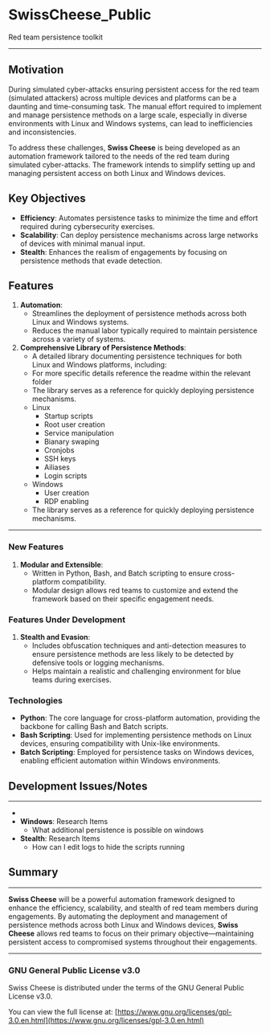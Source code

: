# SwissCheese_Public
Red team persistence toolkit

---

## Motivation
During simulated cyber-attacks ensuring persistent access for the red team (simulated attackers) across multiple devices and platforms can be a daunting and time-consuming task. The manual effort required to implement and manage persistence methods on a large scale, especially in diverse environments with Linux and Windows systems, can lead to inefficiencies and inconsistencies.

To address these challenges, **Swiss Cheese** is being developed as an automation framework tailored to the needs of the red team during simulated cyber-attacks. The framework intends to simplify setting up and managing persistent access on both Linux and Windows devices.

## Key Objectives
- **Efficiency**: Automates persistence tasks to minimize the time and effort required during cybersecurity exercises.
- **Scalability**: Can deploy persistence mechanisms across large networks of devices with minimal manual input.
- **Stealth**: Enhances the realism of engagements by focusing on persistence methods that evade detection.

## Features
1. **Automation**:
    - Streamlines the deployment of persistence methods across both Linux and Windows systems.
    - Reduces the manual labor typically required to maintain persistence across a variety of systems.
2. **Comprehensive Library of Persistence Methods**:
    - A detailed library documenting persistence techniques for both Linux and Windows platforms, including:
    - For more specific details reference the readme within the relevant folder
    - The library serves as a reference for quickly deploying persistence mechanisms.
    - Linux
        - Startup scripts
        - Root user creation
        - Service manipulation
        - Bianary swaping
        - Cronjobs
        - SSH keys
        - Ailiases
        - Login scripts
    - Windows
        - User creation
        - RDP enabling
    - The library serves as a reference for quickly deploying persistence mechanisms.
---

### New Features
1. **Modular and Extensible**:
    - Written in Python, Bash, and Batch scripting to ensure cross-platform compatibility.
    - Modular design allows red teams to customize and extend the framework based on their specific engagement needs.
    
### Features Under Development


1.  **Stealth and Evasion**:
    - Includes obfuscation techniques and anti-detection measures to ensure persistence methods are less likely to be detected by defensive tools or logging mechanisms.
    - Helps maintain a realistic and challenging environment for blue teams during exercises.

### Technologies
- **Python**: The core language for cross-platform automation, providing the backbone for calling Bash and Batch scripts.
- **Bash Scripting**: Used for implementing persistence methods on Linux devices, ensuring compatibility with Unix-like environments.
- **Batch Scripting**: Employed for persistence tasks on Windows devices, enabling efficient automation within Windows environments.

## Development Issues/Notes

---

- 
- **Windows**: Research Items
    -  What additional persistence is possible on windows
-  **Stealth**: Research Items
    - How can I edit logs to hide the scripts running

## Summary

---

**Swiss Cheese** will be a powerful automation framework designed to enhance the efficiency, scalability, and stealth of red team members during engagements. By automating the deployment and management of persistence methods across both Linux and Windows devices, **Swiss Cheese** allows red teams to focus on their primary objective—maintaining persistent access to compromised systems throughout their engagements.

---

### GNU General Public License v3.0
Swiss Cheese is distributed under the terms of the GNU General Public License v3.0.

You can view the full license at: [https://www.gnu.org/licenses/gpl-3.0.en.html](https://www.gnu.org/licenses/gpl-3.0.en.html)

